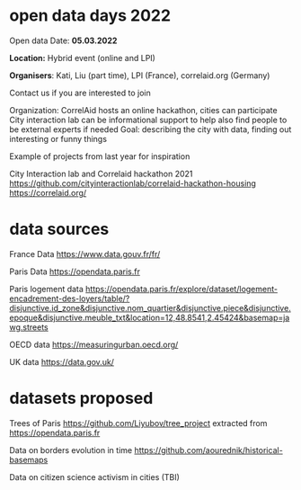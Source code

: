 # open data days 2022 


Open data Date:
**05.03.2022**

**Location:** Hybrid event (online and LPI)

**Organisers**: Kati, Liu (part time), LPI (France), correlaid.org (Germany) 

Contact us if you are interested to join

Organization:
CorrelAid hosts an online hackathon, cities can participate 
City interaction lab can be informational support to help also find people to be external experts if needed
Goal: describing the city with data, finding out interesting or funny things

Example of projects from last year for inspiration 

City Interaction lab and Correlaid hackathon 2021
https://github.com/cityinteractionlab/correlaid-hackathon-housing 
https://correlaid.org/

# data sources
France Data 
https://www.data.gouv.fr/fr/

Paris Data 
https://opendata.paris.fr

Paris logement data
https://opendata.paris.fr/explore/dataset/logement-encadrement-des-loyers/table/?disjunctive.id_zone&disjunctive.nom_quartier&disjunctive.piece&disjunctive.epoque&disjunctive.meuble_txt&location=12,48.8541,2.45424&basemap=jawg.streets

OECD data
https://measuringurban.oecd.org/ 

UK data
https://data.gov.uk/

# datasets proposed 

Trees of Paris https://github.com/Liyubov/tree_project extracted from https://opendata.paris.fr

Data on borders evolution in time https://github.com/aourednik/historical-basemaps

Data on citizen science activism in cities (TBI)
